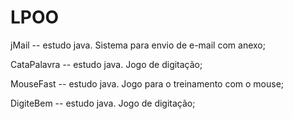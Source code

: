 LPOO
====

jMail   -- estudo java. Sistema para envio de e-mail com anexo;

CataPalavra   -- estudo java. Jogo de digitação; 

MouseFast   -- estudo java. Jogo para o treinamento com o mouse;

DigiteBem   -- estudo java. Jogo de digitação;

